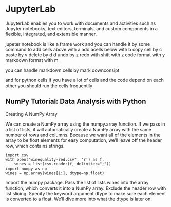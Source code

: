 # JupyterLab

JupyterLab enables you to work with documents and activities such as Jupyter notebooks, text editors, terminals, and custom components in a flexible, integrated, and extensible manner. 


jupeter notebook is like a frame work and you can handle it by some command 
to add cells above with a
add acells below with b 
copy  cell by c 
paste by v 
delete by d d
undo by z 
redo with shift with z 
code format with y 
markdown format with m

you can handle markdown cells by mark downconsipt

and for python cells if you have a lot of cells 
and the code depend on each other you should run the cells frequentlly 

## NumPy Tutorial: Data Analysis with Python

Creating A NumPy Array

We can create a NumPy array using the numpy.array function. If we pass in a list of lists, it will automatically create a NumPy array with the same number of rows and columns. Because we want all of the elements in the array to be float elements for easy computation, we’ll leave off the header row, which contains strings. 

~~~
import csv
with open("winequality-red.csv", 'r') as f:
    wines = list(csv.reader(f, delimiter=";"))
import numpy as np
wines = np.array(wines[1:], dtype=np.float)
~~~
Import the numpy package.
Pass the list of lists wines into the array function, which converts it into a NumPy array.
Exclude the header row with list slicing.
Specify the keyword argument dtype to make sure each element is converted to a float. We’ll dive more into what the dtype is later on.
